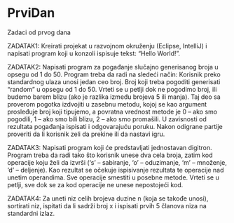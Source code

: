 # PrviDan

Zadaci od prvog dana

ZADATAK1: Kreirati projekat u razvojnom okruženju (Eclipse, IntelliJ) i napisati program koji u konzoli ispisuje tekst: “Hello World!”.

ZADATAK2: Napisati program za pogađanje slučajno generisanog broja u opsegu od 1 do 50.
Program treba da radi na sledeći način: Korisnik preko standardnog ulaza unosi jedan ceo broj. Broj koji treba pogoditi generisati “random” u opsegu od 1 do 50.
Vrteti se u petlji dok ne pogodimo broj, ili budemo barem blizu (ako je razlika između brojeva 5 ili manja). 
Taj deo sa proverom pogotka izdvojiti u zasebnu metodu, kojoj se kao argument prosleđuje broj koji tipujemo, a povratna vrednost metode je 0 – ako smo pogodili, 1 – ako smo bili blizu, 2 – ako smo promašili. 
U zavisnosti od rezultata pogađanja ispisati i odgovarajuću poruku. 
Nakon odigrane partije proveriti da li korisnik zeli da prekine ili da nastavi igru. 

ZADATAK3: Napisati program koji će predstavljati jednostavan digitron.
Program treba da radi tako što korisnik unese dva cela broja, zatim kod operacije koju želi da izvrši (‘s’ – sabiranje, ‘o’ – oduzimanje, ‘m’ – množenje, ‘d’ – deljenje). Kao rezultat se očekuje ispisivanje rezultata te operacije nad unetim operandima.
Sve operacije smestiti u posebne metode.
Vrteti se u petlji, sve dok se za kod operacije ne unese nepostojeći kod.

ZADATAK4: Za uneti niz celih brojeva duzine n (koja se takođe unosi), sortirati niz, ispitati da li sadrži broj x i ispisati prvih 5 članova niza na standardni izlaz.
